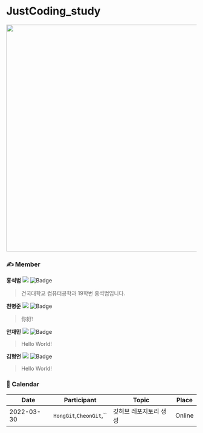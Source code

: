 # JustCoding_study
<img src="https://user-images.githubusercontent.com/59379460/160846023-ca990e76-f4cd-4535-8884-e07201c048d2.jpg" width="600" height="600"/>

### ✍️ Member
**홍석범**
<a href="https://github.com/seokbeom00"><img src="https://img.shields.io/github/followers/seokbeom00?label=HongGit&style=social"/></a>
![Badge](https://img.shields.io/badge/email-sukbum1020%40gmail.com-red)
> 건국대학교 컴퓨터공학과 19학번 홍석범입니다.

**천병준**
<a href="https://github.com/cjsqudwns"><img src="https://img.shields.io/github/followers/anjm1020?label=CheonGit&style=social"/></a>
![Badge](https://img.shields.io/badge/email-jd8795@40naver.com-blue)
> 你好!

**안재민**
<a href="https://github.com/anjm1020"><img src="https://img.shields.io/github/followers/anjm1020?label=AnGit&style=social"/></a>
![Badge](https://img.shields.io/badge/email-anjm1020%40gmail.com-red)
> Hello World!

**김형언**
<a href="https://github.com/trollonion03"><img src="https://img.shields.io/github/followers/trollonion03?label=AnGit&style=social"/></a>
![Badge](https://img.shields.io/badge/email-trollonion03@gmail.com-red)
> Hello World!

### 📆 Calendar
|Date |Participant|Topic|Place|
|--|--|--|--|
|2022-03-30|`HongGit`,`CheonGit`,``| 깃허브 레포지토리 생성|Online|
